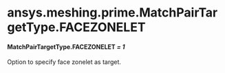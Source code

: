 # ansys.meshing.prime.MatchPairTargetType.FACEZONELET

#### MatchPairTargetType.FACEZONELET *= 1*

Option to specify face zonelet as target.

<!-- !! processed by numpydoc !! -->
